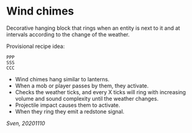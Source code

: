 # Wind chimes

Decorative hanging block that rings when an entity is next to it and at intervals according to the change of the weather.

Provisional recipe idea:

```
PPP
SSS
CCC
```

* Wind chimes hang similar to lanterns.
* When a mob or player passes by them, they activate.
* Checks the weather ticks, and every X ticks will ring with increasing volume and sound complexity until the weather changes.
* Projectile impact causes them to activate.
* When they ring they emit a redstone signal.


*Sven, 20201110*
